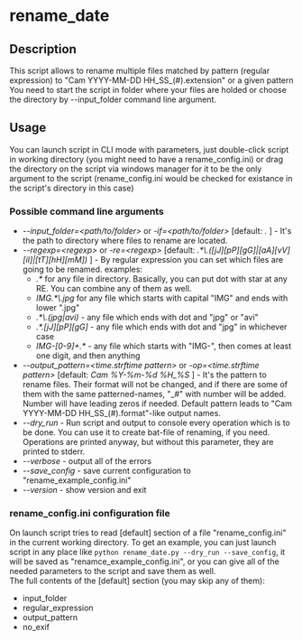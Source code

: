 ﻿# rename_date

## Description

This script allows to rename multiple files matched by pattern (regular expression) to "Cam YYYY-MM-DD HH\_SS\_(#).extension" or a given pattern
You need to start the script in folder where your files are holded or choose the directory by --input_folder command line argument.

## Usage

You can launch script in CLI mode with parameters, just double-click script in working directory (you might need to have a rename_config.ini)
  or drag the directory on the script via windows manager for it to be the only argument to the script (rename_config.ini would be checked for
  existance in the script's directory in this case)

### Possible command line arguments

- _--input\_folder=\<path/to/folder\>_ or _-if=\<path/to/folder\>_ \[default: _._ \] -
  It's the path to directory where files to rename are located.
- _--regexp=\<regexp\>_ or _-re=\<regexp\>_ \[default: _.\*\\.(\[jJ\]\[pP\]\[gG\]|\[aA\]\[vV\]\[iI\]|\[tT\]\[hH\]\[mM\])_ ] -
  By regular expression you can set which files are going to be renamed. examples:
  - _.\*_ for any file in directory. Basically, you can put dot with star at any RE. You can combine any of them as well.
  - _IMG.\*\\.jpg_ for any file which starts with capital "IMG" and ends with lower ".jpg"
  - _.\*\\.(jpg|avi)_ - any file which ends with dot and "jpg" or "avi"
  - _.\*\.\[jJ\]\[pP\]\[gG\]_ - any file which ends with dot and "jpg" in whichever case
  - _IMG-\[0-9\]+.\*_ - any file which starts with "IMG-", then comes at least one digit, and then anything
- _--output\_pattern=\<time.strftime pattern\>_ or _-op=\<time.strftime pattern\>_ \[default: _Cam %Y-%m-%d %H\_%S_ \] -
  It's the pattern to rename files. Their format will not be changed,
  and if there are some of them with the same patterned-names, "\_#" with number will be added.
  Number will have leading zeros if needed. Default pattern leads to "Cam YYYY-MM-DD HH\_SS\_(#).format"-like output names.
- _--dry\_run_ -
  Run script and output to console every operation which is to be done. You can use it to create bat-file of renaming, if you need.
  Operations are printed anyway, but without this parameter, they are printed to stderr.
- _--verbose_ - output all of the errors
- _--save\_config_ - save current configuration to "rename_example_config.ini"
- _--version_ - show version and exit

### rename_config.ini configuration file

On launch script tries to read \[default\] section of a file "rename_config.ini" in the current working directory. To get an example,
  you can just launch script in any place like `python rename_date.py --dry_run --save_config`, it will be saved as "renamce_example_config.ini",
  or you can give all of the needed parameters to the script and save them as well.  
  The full contents of the \[default\] section (you may skip any of them):

- input_folder
- regular\_expression
- output\_pattern
- no\_exif
